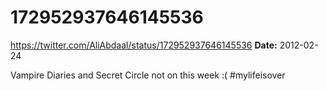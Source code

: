 # 172952937646145536
https://twitter.com/AliAbdaal/status/172952937646145536
**Date:** 2012-02-24

Vampire Diaries and Secret Circle not on this week :( #mylifeisover
